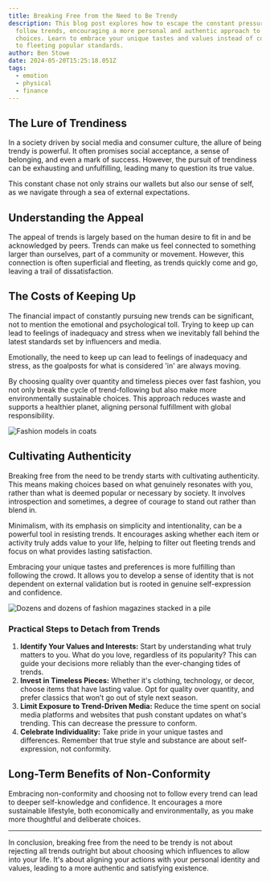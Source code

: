 ```yaml
---
title: Breaking Free from the Need to Be Trendy
description: This blog post explores how to escape the constant pressure to
  follow trends, encouraging a more personal and authentic approach to lifestyle
  choices. Learn to embrace your unique tastes and values instead of conforming
  to fleeting popular standards.
author: Ben Stowe
date: 2024-05-20T15:25:18.051Z
tags:
  - emotion
  - physical
  - finance
---
```

## The Lure of Trendiness

In a society driven by social media and consumer culture, the allure of being trendy is powerful. It often promises social acceptance, a sense of belonging, and even a mark of success. However, the pursuit of trendiness can be exhausting and unfulfilling, leading many to question its true value.

This constant chase not only strains our wallets but also our sense of self, as we navigate through a sea of external expectations.

## Understanding the Appeal

The appeal of trends is largely based on the human desire to fit in and be acknowledged by peers. Trends can make us feel connected to something larger than ourselves, part of a community or movement. However, this connection is often superficial and fleeting, as trends quickly come and go, leaving a trail of dissatisfaction.

## The Costs of Keeping Up

The financial impact of constantly pursuing new trends can be significant, not to mention the emotional and psychological toll. Trying to keep up can lead to feelings of inadequacy and stress when we inevitably fall behind the latest standards set by influencers and media.

Emotionally, the need to keep up can lead to feelings of inadequacy and stress, as the goalposts for what is considered 'in' are always moving.

By choosing quality over quantity and timeless pieces over fast fashion, you not only break the cycle of trend-following but also make more environmentally sustainable choices. This approach reduces waste and supports a healthier planet, aligning personal fulfillment with global responsibility.

![Fashion models in coats](/static/img/blog-image-6.png "Fashion models in coats")

## Cultivating Authenticity

Breaking free from the need to be trendy starts with cultivating authenticity. This means making choices based on what genuinely resonates with you, rather than what is deemed popular or necessary by society. It involves introspection and sometimes, a degree of courage to stand out rather than blend in. 

Minimalism, with its emphasis on simplicity and intentionality, can be a powerful tool in resisting trends. It encourages asking whether each item or activity truly adds value to your life, helping to filter out fleeting trends and focus on what provides lasting satisfaction.

Embracing your unique tastes and preferences is more fulfilling than following the crowd. It allows you to develop a sense of identity that is not dependent on external validation but is rooted in genuine self-expression and confidence.

![Dozens and dozens of fashion magazines stacked in a pile](/static/img/blog-image-7.png "Dozens and dozens of fashion magazines stacked in a pile")

### Practical Steps to Detach from Trends

1. **Identify Your Values and Interests:** Start by understanding what truly matters to you. What do you love, regardless of its popularity? This can guide your decisions more reliably than the ever-changing tides of trends.
2. **Invest in Timeless Pieces:** Whether it's clothing, technology, or decor, choose items that have lasting value. Opt for quality over quantity, and prefer classics that won’t go out of style next season.
3. **Limit Exposure to Trend-Driven Media:** Reduce the time spent on social media platforms and websites that push constant updates on what's trending. This can decrease the pressure to conform.
4. **Celebrate Individuality:** Take pride in your unique tastes and differences. Remember that true style and substance are about self-expression, not conformity.

## Long-Term Benefits of Non-Conformity

Embracing non-conformity and choosing not to follow every trend can lead to deeper self-knowledge and confidence. It encourages a more sustainable lifestyle, both economically and environmentally, as you make more thoughtful and deliberate choices.

- - -

In conclusion, breaking free from the need to be trendy is not about rejecting all trends outright but about choosing which influences to allow into your life. It's about aligning your actions with your personal identity and values, leading to a more authentic and satisfying existence.